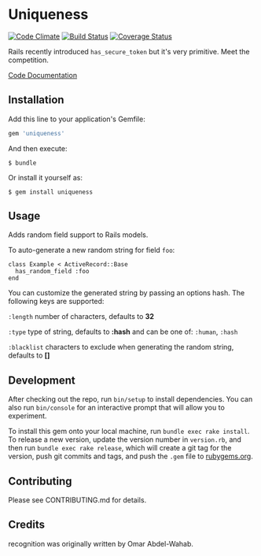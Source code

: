 # Uniqueness

[![Code Climate](https://codeclimate.com/github/owahab/uniqueness/badges/gpa.svg)](https://codeclimate.com/github/owahab/uniqueness)
[![Build Status](https://travis-ci.org/owahab/uniqueness.svg?branch=master)](https://travis-ci.org/owahab/uniqueness)
[![Coverage Status](https://coveralls.io/repos/github/owahab/uniqueness/badge.svg?branch=master)](https://coveralls.io/github/owahab/uniqueness?branch=master)

Rails recently introduced `has_secure_token` but it's very primitive.
Meet the competition.

[Code Documentation](http://www.rubydoc.info/github/owahab/uniqueness)

## Installation

Add this line to your application's Gemfile:

```ruby
gem 'uniqueness'
```

And then execute:

    $ bundle

Or install it yourself as:

    $ gem install uniqueness

## Usage

Adds random field support to Rails models.

To auto-generate a new random string for field `foo`:

    class Example < ActiveRecord::Base
      has_random_field :foo
    end

You can customize the generated string by
passing an options hash. The following keys are supported:

`:length` number of characters, defaults to __32__

`:type` type of string, defaults to __:hash__ and can be one of: `:human`, `:hash`

`:blacklist` characters to exclude when generating the random string, defaults to __[]__

## Development

After checking out the repo, run `bin/setup` to install dependencies. You can also run `bin/console` for an interactive prompt that will allow you to experiment.

To install this gem onto your local machine, run `bundle exec rake install`. To release a new version, update the version number in `version.rb`, and then run `bundle exec rake release`, which will create a git tag for the version, push git commits and tags, and push the `.gem` file to [rubygems.org](https://rubygems.org).

## Contributing

Please see CONTRIBUTING.md for details.

## Credits
recognition was originally written by Omar Abdel-Wahab.

